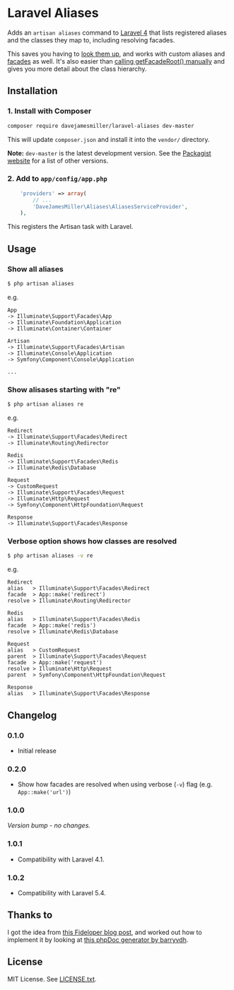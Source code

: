 # Laravel Aliases

Adds an `artisan aliases` command to [Laravel 4][1] that lists registered
aliases and the classes they map to, including resolving facades.

This saves you having to [look them up][2], and works with custom aliases and
[facades][3] as well. It's also easier than [calling getFacadeRoot() manually][4]
and gives you more detail about the class hierarchy.

## Installation

### 1. Install with Composer
```bash
composer require davejamesmiller/laravel-aliases dev-master
```

This will update `composer.json` and install it into the `vendor/` directory.

**Note:** `dev-master` is the latest development version.
See the [Packagist website][5] for a list of other versions.

### 2. Add to `app/config/app.php`
```php
    'providers' => array(
        // ...
        'DaveJamesMiller\Aliases\AliasesServiceProvider',
    ),
```

This registers the Artisan task with Laravel.

## Usage
### Show all aliases
```bash
$ php artisan aliases
```

e.g.

```
App
-> Illuminate\Support\Facades\App
-> Illuminate\Foundation\Application
-> Illuminate\Container\Container

Artisan
-> Illuminate\Support\Facades\Artisan
-> Illuminate\Console\Application
-> Symfony\Component\Console\Application

...
```

### Show alisases starting with "re"
```bash
$ php artisan aliases re
```

e.g.

```
Redirect
-> Illuminate\Support\Facades\Redirect
-> Illuminate\Routing\Redirector

Redis
-> Illuminate\Support\Facades\Redis
-> Illuminate\Redis\Database

Request
-> CustomRequest
-> Illuminate\Support\Facades\Request
-> Illuminate\Http\Request
-> Symfony\Component\HttpFoundation\Request

Response
-> Illuminate\Support\Facades\Response
```

### Verbose option shows how classes are resolved
```bash
$ php artisan aliases -v re
```

e.g.

```
Redirect
alias   > Illuminate\Support\Facades\Redirect
facade  > App::make('redirect')
resolve > Illuminate\Routing\Redirector

Redis
alias   > Illuminate\Support\Facades\Redis
facade  > App::make('redis')
resolve > Illuminate\Redis\Database

Request
alias   > CustomRequest
parent  > Illuminate\Support\Facades\Request
facade  > App::make('request')
resolve > Illuminate\Http\Request
parent  > Symfony\Component\HttpFoundation\Request

Response
alias   > Illuminate\Support\Facades\Response
```

## Changelog
### 0.1.0
* Initial release

### 0.2.0
* Show how facades are resolved when using verbose (`-v`) flag (e.g. `App::make('url')`)

### 1.0.0
*Version bump - no changes.*

### 1.0.1
* Compatibility with Laravel 4.1.

### 1.0.2
* Compatibility with Laravel 5.4.

## Thanks to
I got the idea from [this Fideloper blog post][4], and worked out how to
implement it by looking at [this phpDoc generator by barryvdh][6].

## License
MIT License. See [LICENSE.txt][7].

[1]: http://four.laravel.com/
[2]: http://forums.laravel.io/viewtopic.php?id=4998
[3]: http://fideloper.com/create-facade-laravel-4
[4]: http://fideloper.com/laravel-facade-root
[5]: https://packagist.org/packages/davejamesmiller/laravel-aliases
[6]: https://github.com/barryvdh/laravel-ide-helper
[7]: LICENSE.txt
